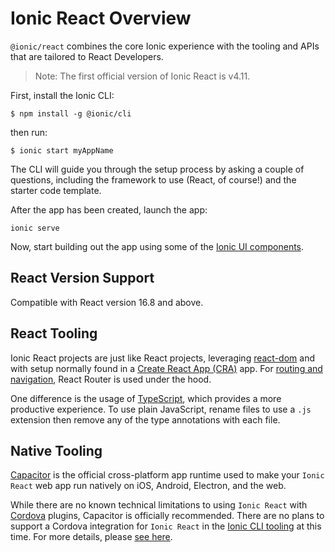 ---
---

# Ionic React Overview

`@ionic/react` combines the core Ionic experience with the tooling and APIs that are tailored to React Developers. 

> Note: The first official version of Ionic React is v4.11.

First, install the Ionic CLI:

```shell
$ npm install -g @ionic/cli
```

then run:

```shell
$ ionic start myAppName
```

The CLI will guide you through the setup process by asking a couple of questions, including the framework to use (React, of course!) and the starter code template.

After the app has been created, launch the app:

```shell
ionic serve
```

Now, start building out the app using some of the [Ionic UI components](/docs/components). 

## React Version Support

Compatible with React version 16.8 and above.

## React Tooling

Ionic React projects are just like React projects, leveraging [react-dom](https://reactjs.org/docs/react-dom.html) and with setup normally found in a [Create React App (CRA)](https://github.com/facebook/create-react-app) app. For [routing and navigation](/docs/react/navigation), React Router is used under the hood.

One difference is the usage of [TypeScript](http://www.typescriptlang.org/), which provides a more productive experience. To use plain JavaScript, rename files to use a `.js` extension then remove any of the type annotations with each file.

## Native Tooling

[Capacitor](https://capacitor.ionicframework.com) is the official cross-platform app runtime used to make your `Ionic React` web app run natively on iOS, Android, Electron, and the web. 

While there are no known technical limitations to using `Ionic React` with [Cordova](https://cordova.apache.org/) plugins, Capacitor is officially recommended. There are no plans to support a Cordova integration for `Ionic React` in the [Ionic CLI tooling](/docs/cli) at this time. For more details, please [see here](https://capacitor.ionicframework.com/docs/cordova).
